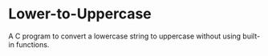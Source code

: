 # Lower-to-Uppercase
A C program to convert a lowercase string to uppercase without using built-in functions.
